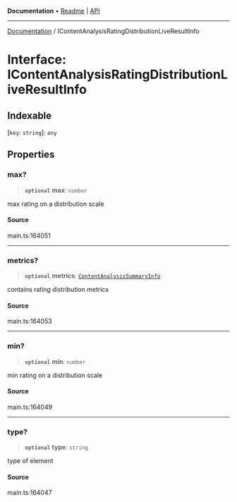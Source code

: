 **Documentation** • [Readme](../README.md) \| [API](../globals.md)

***

[Documentation](../README.md) / IContentAnalysisRatingDistributionLiveResultInfo

# Interface: IContentAnalysisRatingDistributionLiveResultInfo

## Indexable

 \[`key`: `string`\]: `any`

## Properties

### max?

> **`optional`** **max**: `number`

max rating on a distribution scale

#### Source

main.ts:164051

***

### metrics?

> **`optional`** **metrics**: [`ContentAnalysisSummaryInfo`](../classes/ContentAnalysisSummaryInfo.md)

contains rating distribution metrics

#### Source

main.ts:164053

***

### min?

> **`optional`** **min**: `number`

min rating on a distribution scale

#### Source

main.ts:164049

***

### type?

> **`optional`** **type**: `string`

type of element

#### Source

main.ts:164047
